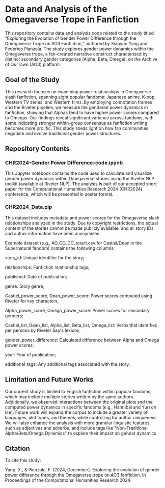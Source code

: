 # Data and Analysis of the Omegaverse Trope in Fanfiction

This repository contains data and analysis code related to the study titled "Exploring the Evolution of Gender Power Difference through the Omegaverse Trope on AO3 Fanfiction," authored by Xiaoyan Yang and Federico Pianzola. The study explores gender power dynamics within the Omegaverse trope, a fan-created narrative construct characterized by distinct secondary gender categories (Alpha, Beta, Omega), on the Archive of Our Own (AO3) platform.

## Goal of the Study
This research focuses on examining power relationships in Omegaverse slash fanfiction, spanning eight popular fandoms: Japanese anime, K-pop, Western TV series, and Western films. By employing connotation frames and the Riveter pipeline, we measure the gendered power dynamics in fanfiction, showing that Alphas tend to have higher power scores compared to Omegas. Our findings reveal significant variance across fandoms, with some indicating stronger within-group consensus as fanfiction writing becomes more prolific. This study sheds light on how fan communities negotiate and evolve traditional gender power structures.

## Repository Contents
### CHR2024-Gender Power Difference-code.ipynb
This Jupyter notebook contains the code used to calculate and visualize gender power dynamics within Omegaverse stories using the Riveter NLP toolkit (available at Riveter NLP). The analysis is part of our accepted short paper for the Computational Humanities Research 2024 (CHR2024) conference, which will be presented in poster format.

### CHR2024_Data.zip
This dataset includes metadata and power scores for the Omegaverse slash relationships analyzed in the study. Due to copyright restrictions, the actual content of the stories cannot be made publicly available, and all story IDs and author information have been anonymized.

Example dataset (e.g., AO_CD_DC_result.csv for Castiel/Dean in the Supernatural fandom) contains the following columns:

story_id: Unique identifier for the story;

relationships: Fanfiction relationship tags;

published: Date of publication;

genre: Story genre;

Castiel_power_score, Dean_power_score: Power scores computed using Riveter for key characters;

Alpha_power_score, Omega_power_score: Power scores for secondary genders;

Castiel_list, Dean_list, Alpha_list, Beta_list, Omega_list: Verbs that identified per persona by Riveter Sap's lexicon;

gender_power_difference: Calculated difference between Alpha and Omega power scores;

year: Year of publication;

additional_tags: Any additional tags associated with the story.

## Limitation and Future Works
Our current study is limited to English fanfiction within popular fandoms, which may include multiple stories written by the same authors. Additionally, we observed interactions between the original plots and the computed power dynamics in specific fandoms (e.g., Hannibal and Yuri on Ice). Future work will expand the corpus to include a greater variety of languages, plot types, and themes, while controlling for author uniqueness. We will also enhance the analysis with more granular linguistic features, such as adjectives and adverbs, and include tags like "Non-Traditional Alpha/Beta/Omega Dynamics" to explore their impact on gender dynamics.

## Citation
To cite this study:

Yang, X., & Pianzola, F. (2024, December). Exploring the evolution of gender power difference through the Omegaverse trope on AO3 fanfiction. In Proceedings of the Computational Humanities Research 2024.
